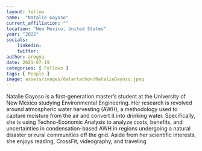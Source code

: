 ```yaml
---
layout: fellow
name:  "Natalie Gayoso"
current_affiliation: ""
location: "New Mexico, United States"
year: "2022"
socials:
    linkedin: 
    twitter: 
author: arogya
date: 2021-07-19
categories: [ Fellows ]
tags: [ People ]
image: assets/images/datartathon/NatalieGayoso.jpeg
---
```



Natalie Gayoso is a first-generation master’s student at the University of New Mexico studying Environmental Engineering. Her research is revolved around atmospheric water harvesting (AWH), a methodology used to capture moisture from the air and convert it into drinking water. Specifically, she is using Techno-Economic Analysis to analyze costs, benefits, and uncertainties in condensation-based AWH in regions undergoing a natural disaster or rural communities off the grid. Aside from her scientific interests, she enjoys reading, CrossFit, videography, and traveling
